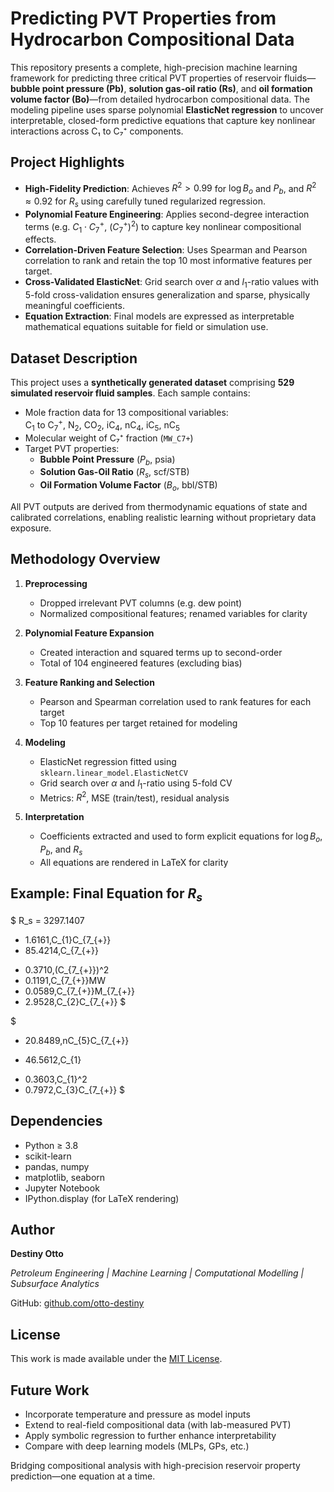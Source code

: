 # Predicting PVT Properties from Hydrocarbon Compositional Data

This repository presents a complete, high-precision machine learning framework for predicting three critical PVT properties of reservoir fluids—**bubble point pressure (Pb)**, **solution gas-oil ratio (Rs)**, and **oil formation volume factor (Bo)**—from detailed hydrocarbon compositional data. The modeling pipeline uses sparse polynomial **ElasticNet regression** to uncover interpretable, closed-form predictive equations that capture key nonlinear interactions across C₁ to C₇⁺ components.

## Project Highlights

- **High-Fidelity Prediction**: Achieves $R^2 > 0.99$ for $\log B_o$ and $P_b$, and $R^2 \approx 0.92$ for $R_s$ using carefully tuned regularized regression.
- **Polynomial Feature Engineering**: Applies second-degree interaction terms (e.g. $C_1 \cdot C_7^+$, $(C_7^+)^2$) to capture key nonlinear compositional effects.
- **Correlation-Driven Feature Selection**: Uses Spearman and Pearson correlation to rank and retain the top 10 most informative features per target.
- **Cross-Validated ElasticNet**: Grid search over $\alpha$ and $l_1$-ratio values with 5-fold cross-validation ensures generalization and sparse, physically meaningful coefficients.
- **Equation Extraction**: Final models are expressed as interpretable mathematical equations suitable for field or simulation use.

## Dataset Description

This project uses a **synthetically generated dataset** comprising **529 simulated reservoir fluid samples**. Each sample contains:
- Mole fraction data for 13 compositional variables:  
  $\text{C}_1$ to $\text{C}_7^+$, $\text{N}_2$, $\text{CO}_2$, $\text{iC}_4$, $\text{nC}_4$, $\text{iC}_5$, $\text{nC}_5$
- Molecular weight of C₇⁺ fraction (`MW_C7+`)
- Target PVT properties:  
  - **Bubble Point Pressure** ($P_b$, psia)  
  - **Solution Gas-Oil Ratio** ($R_s$, scf/STB)  
  - **Oil Formation Volume Factor** ($B_o$, bbl/STB)

All PVT outputs are derived from thermodynamic equations of state and calibrated correlations, enabling realistic learning without proprietary data exposure.

## Methodology Overview

1. **Preprocessing**  
   - Dropped irrelevant PVT columns (e.g. dew point)  
   - Normalized compositional features; renamed variables for clarity

2. **Polynomial Feature Expansion**  
   - Created interaction and squared terms up to second-order  
   - Total of 104 engineered features (excluding bias)

3. **Feature Ranking and Selection**  
   - Pearson and Spearman correlation used to rank features for each target  
   - Top 10 features per target retained for modeling

4. **Modeling**  
   - ElasticNet regression fitted using `sklearn.linear_model.ElasticNetCV`  
   - Grid search over $\alpha$ and $l_1$-ratio using 5-fold CV  
   - Metrics: $R^2$, MSE (train/test), residual analysis

5. **Interpretation**  
   - Coefficients extracted and used to form explicit equations for $\log B_o$, $P_b$, and $R_s$  
   - All equations are rendered in LaTeX for clarity

## Example: Final Equation for $R_s$

$
R_s = 3297.1407
+ 1.6161\,C_{1}C_{7_{+}}
+ 85.4214\,C_{7_{+}}
- 0.3710\,(C_{7_{+}})^2
- 0.1191\,C_{7_{+}}MW
- 0.0589\,C_{7_{+}}M_{7_{+}}
- 2.9528\,C_{2}C_{7_{+}}
$


$
- 20.8489\,nC_{5}C_{7_{+}}
+ 46.5612\,C_{1}
- 0.3603\,C_{1}^2
- 0.7972\,C_{3}C_{7_{+}}
$

## Dependencies

* Python ≥ 3.8
* scikit-learn
* pandas, numpy
* matplotlib, seaborn
* Jupyter Notebook
* IPython.display (for LaTeX rendering)


## Author

**Destiny Otto**

_Petroleum Engineering | Machine Learning | Computational Modelling | Subsurface Analytics_

GitHub: [github.com/otto-destiny](https://github.com/otto-destiny)

## License

This work is made available under the [MIT License](LICENSE).

## Future Work

* Incorporate temperature and pressure as model inputs
* Extend to real-field compositional data (with lab-measured PVT)
* Apply symbolic regression to further enhance interpretability
* Compare with deep learning models (MLPs, GPs, etc.)

Bridging compositional analysis with high-precision reservoir property prediction—one equation at a time.
